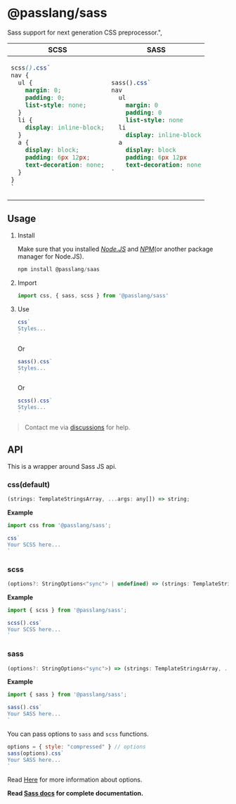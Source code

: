 # @passlang/sass
Sass support for next generation CSS preprocessor.",

<table>
<thead>
<tr>
<th>
SCSS
</th>
<th>
SASS
</th>
</tr>
</thead>
<tbody>
<tr>
<td>

```scss
scss().css`
nav {
  ul {
    margin: 0;
    padding: 0;
    list-style: none;
  }
  li {
    display: inline-block;
  }
  a {
    display: block;
    padding: 6px 12px;
    text-decoration: none;
  }
}
`
```
</td>
<td>

```sass
sass().css`
nav
  ul
    margin: 0
    padding: 0
    list-style: none
  li
    display: inline-block
  a
    display: block
    padding: 6px 12px
    text-decoration: none
`
```

</td>
</tr>
</tbody>
</table>

## Usage

1. Install

    Make sure that you installed [_Node.JS_](https://nodejs.org) and [_NPM_](https://npmjs.com)(or another package manager for Node.JS).
    ```js
    npm install @passlang/saas
    ```
2. Import
    ```js
    import css, { sass, scss } from '@passlang/sass'
    ```
3. Use
    ```js
    css`
    Styles...
    `
    ```
    Or
    ```js
    sass().css`
    Styles...
    `
    ```
    Or
    ```js
    scss().css`
    Styles...
    `
    ```

> Contact me via [discussions](https://github.com/ksenginew/pass/discussions) for help.

## API

This is a wrapper around Sass JS api.

### css(default)

```js
(strings: TemplateStringsArray, ...args: any[]) => string;
```

**Example**

```js
import css from '@passlang/sass';

css`
Your SCSS here...
`
```

### scss

```js
(options?: StringOptions<"sync"> | undefined) => (strings: TemplateStringsArray, ...args: any[]) => string;
```

**Example**

```js
import { scss } from '@passlang/sass';

scss().css`
Your SCSS here...
`
```

### sass

```js
(options?: StringOptions<"sync">) => (strings: TemplateStringsArray, ...args: any[]) => string;
```

**Example**

```js
import { sass } from '@passlang/sass';

sass().css`
Your SASS here...
`
```

You can pass options to `sass` and `scss` functions.

```js
options = { style: "compressed" } // options
sass(options).css`
Your SASS here...
`
```

Read [Here](https://sass-lang.com/documentation/js-api/interfaces/StringOptionsWithoutImporter) for more information about options.

**Read [Sass docs](https://sass-lang.com/documentation/js-api) for complete documentation.**



